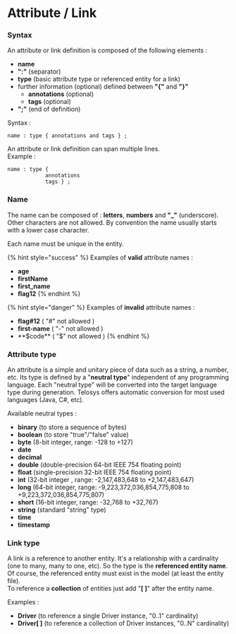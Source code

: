 # Attribute / Link

### Syntax

An attribute or link definition is composed of the following elements :

* **name**
* **":"** (separator)
* **type** (basic attribute type or referenced entity for a link)
* further information (optional) defined between **"{"** and **"}"**
  * **annotations** (optional) &#x20;
  * **tags** (optional) &#x20;
* **";"** (end of definition)

Syntax :

```
name : type { annotations and tags } ;
```

An attribute or link definition can span multiple lines. \
Example :

```
name : type { 
            annotations 
            tags } ;
```

###

### Name

The name can be composed of : **letters**, **numbers** and **"\_"** (underscore). Other characters are not allowed. By convention the name usually starts with a lower case character.

Each name must be unique in the entity.

{% hint style="success" %}
Examples of **valid** attribute names :&#x20;

* **age**&#x20;
* **firstName**&#x20;
* **first\_name**&#x20;
* **flag12**
{% endhint %}

{% hint style="danger" %}
Examples of **invalid** attribute names :

* **flag#12**  ( "#" not allowed )&#x20;
* **first-name** ( "-" not allowed )&#x20;
* **$code**  ( "$" not allowed )
{% endhint %}



### Attribute type

An attribute is a simple and unitary piece of data such as a string, a number, etc. Its type is defined by a "**neutral type**" independent of any programming language. Each "neutral type" will be converted into the target language type during generation. Telosys offers automatic conversion for most used languages (Java, C#, etc).

Available neutral types :&#x20;

* **binary**  (to store a sequence of bytes)
* **boolean**  (to store "true"/"false" value)
* **byte**  (8-bit integer, range: -128 to +127)
* **date**&#x20;
* **decimal**
* **double**  (double-precision 64-bit IEEE 754 floating point)
* **float**  (single-precision 32-bit IEEE 754 floating point)
* **int**   (32-bit integer , range: -2,147,483,648 to +2,147,483,647)
* **long**  (64-bit integer, range: -9,223,372,036,854,775,808 to +9,223,372,036,854,775,807)
* **short** (16-bit integer, range: -32,768 to +32,767)
* **string** (standard "string" type)
* **time**&#x20;
* **timestamp**&#x20;



### Link type

A link is a reference to another entity. It's a relationship with a cardinality (one to many, many to one, etc). So the type is the **referenced entity name**. Of course, the referenced entity must exist in the model (at least the entity file).\
To reference a **collection** of entities just add "**\[ ]**" after the entity name.&#x20;

Examples :&#x20;

* **Driver** (to reference a single Driver instance, "0..1" cardinality)&#x20;
* **Driver\[ ]** (to reference a collection of Driver instances, "0..N" cardinality)





